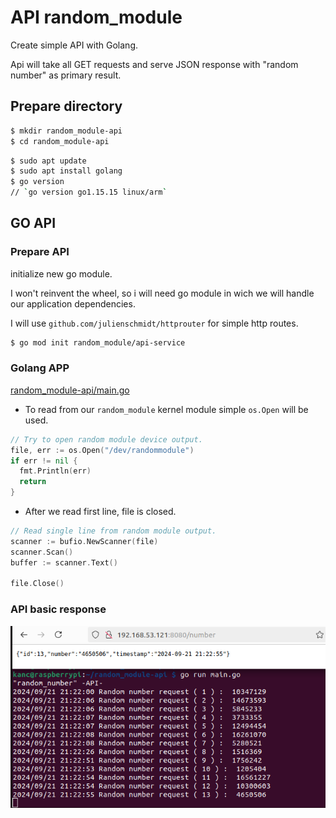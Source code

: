 # API random_module

Create simple API with Golang.

Api will take all GET requests and serve JSON response with "random number" as primary result.

## Prepare directory

```bash
$ mkdir random_module-api
$ cd random_module-api
```

```bash
$ sudo apt update
$ sudo apt install golang
$ go version
// `go version go1.15.15 linux/arm`
```

## GO API

### Prepare API

initialize new go module.

I won't reinvent the wheel, so i will need go module in wich we will handle our application dependencies.

I will use `github.com/julienschmidt/httprouter` for simple http routes.

```bash
$ go mod init random_module/api-service
```
### Golang APP

[random_module-api/main.go](random_module-api/main.go)

 - To read from our `random_module` kernel module simple `os.Open` will be used.

```go
// Try to open random module device output.
file, err := os.Open("/dev/randommodule")
if err != nil {
  fmt.Println(err)
  return
}
```

 - After we read first line, file is closed.

```go
// Read single line from random module output.
scanner := bufio.NewScanner(file)
scanner.Scan()
buffer := scanner.Text()

file.Close()
```

### API basic response

![](attachments/Clipboard_2024-09-21-21-23-24.png)


 





